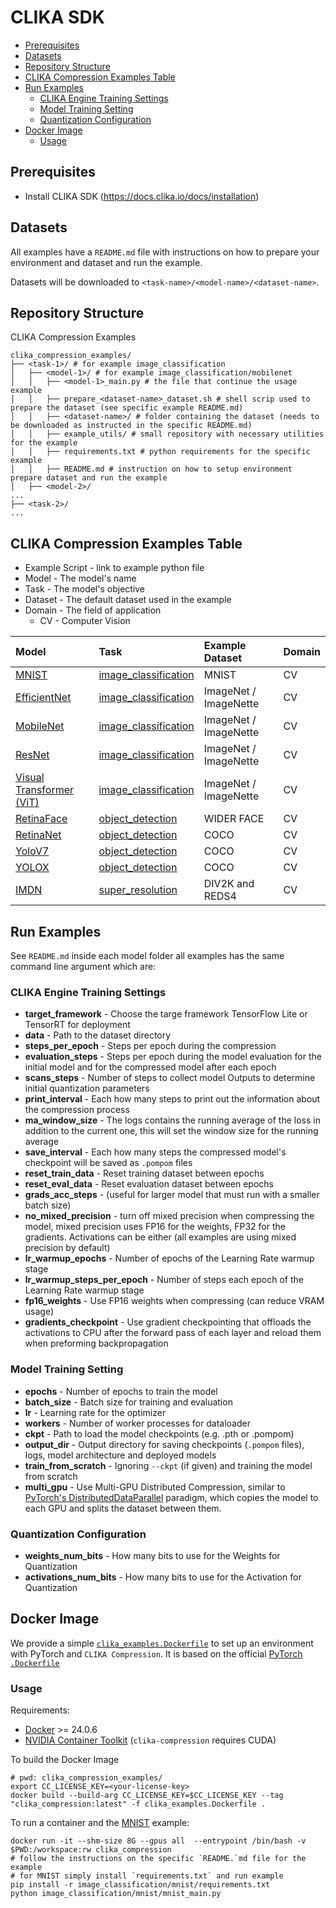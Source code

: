 # CLIKA SDK
<!--TOC-->

- [Prerequisites](#prerequisites)
- [Datasets](#datasets)
- [Repository Structure](#repository-structure)
- [CLIKA Compression Examples Table](#clika-compression-examples-table)
- [Run Examples](#run-examples)
  - [CLIKA Engine Training Settings](#clika-engine-training-settings)
  - [Model Training Setting](#model-training-setting)
  - [Quantization Configuration](#quantization-configuration)
- [Docker Image](#docker-image)
  - [Usage](#usage)

<!--TOC-->

## Prerequisites

- Install CLIKA SDK (<https://docs.clika.io/docs/installation>)

## Datasets

All examples have a `README.md` file with instructions on how to prepare your environment and dataset and run the example.

Datasets will be downloaded to `<task-name>/<model-name>/<dataset-name>`.

## Repository Structure

CLIKA Compression Examples

```text
clika_compression_examples/
├── <task-1>/ # for example image_classification
│   ├── <model-1>/ # for example image_classification/mobilenet
│   │   ├── <model-1>_main.py # the file that continue the usage example
│   │   ├── prepare_<dataset-name>_dataset.sh # shell scrip used to prepare the dataset (see specific example README.md)
│   │   ├── <dataset-name>/ # folder containing the dataset (needs to be downloaded as instructed in the specific README.md)
│   │   ├── example_utils/ # small repository with necessary utilities for the example
│   │   ├── requirements.txt # python requirements for the specific example
│   │   ├── README.md # instruction on how to setup environment prepare dataset and run the example
│   ├── <model-2>/
...
├── <task-2>/
...
```

## CLIKA Compression Examples Table

- Example Script - link to example python file
- Model - The model's name
- Task - The model's objective
- Dataset - The default dataset used in the example
- Domain - The field of application
  - CV - Computer Vision

| Model                                                  | Task                                         | Example Dataset       | Domain |
|:-------------------------------------------------------|:---------------------------------------------|:----------------------|:-------|
| [MNIST](image_classification%2Fmnist)                  | [image_classification](image_classification) | MNIST                 | CV     |
| [EfficientNet](image_classification%2Fefficientnet)    | [image_classification](image_classification) | ImageNet / ImageNette | CV     |
| [MobileNet](image_classification%2Fmobilenet)          | [image_classification](image_classification) | ImageNet / ImageNette | CV     |
| [ResNet](image_classification%2Fresnet)                | [image_classification](image_classification) | ImageNet / ImageNette | CV     |
| [Visual Transformer (ViT)](image_classification%2Fvit) | [image_classification](image_classification) | ImageNet / ImageNette | CV     |
| [RetinaFace](object_detection%2Fretinaface)            | [object_detection](object_detection)         | WIDER FACE            | CV     |
| [RetinaNet](object_detection%2Fretinanet)              | [object_detection](object_detection)         | COCO                  | CV     |
| [YoloV7](object_detection%2Fyolov7)                    | [object_detection](object_detection)         | COCO                  | CV     |
| [YOLOX](object_detection%2Fyolox)                      | [object_detection](object_detection)         | COCO                  | CV     |
| [IMDN](super_resolution%2Fimdn)                        | [super_resolution](super_resolution)         | DIV2K and REDS4       | CV     |

## Run Examples

See `README.md` inside each model folder
all examples has the same command line argument which are:

### CLIKA Engine Training Settings

- **target_framework** - Choose the targe framework TensorFlow Lite or TensorRT for deployment
- **data** - Path to the dataset directory
- **steps_per_epoch** - Steps per epoch during the compression
- **evaluation_steps** - Steps per epoch during the model evaluation for the initial model and for the compressed model after each epoch
- **scans_steps** - Number of steps to collect model Outputs to determine initial quantization parameters
- **print_interval** - Each how many steps to print out the information about the compression process
- **ma_window_size** - The logs contains the running average of the loss in addition to the current one, this will set the window size for the running average
- **save_interval** - Each how many steps the compressed model's checkpoint will be saved as `.pompom` files
- **reset_train_data** - Reset training dataset between epochs
- **reset_eval_data** - Reset evaluation dataset between epochs
- **grads_acc_steps** - (useful for larger model that must run with a smaller batch size)
- **no_mixed_precision** - turn off mixed precision when compressing the model, mixed precision uses FP16 for the weights, FP32 for the gradients. Activations can be either (all examples are using mixed precision by default)
- **lr_warmup_epochs** - Number of epochs of the Learning Rate warmup stage
- **lr_warmup_steps_per_epoch** - Number of steps each epoch of the Learning Rate warmup stage
- **fp16_weights** - Use FP16 weights when compressing  (can reduce VRAM usage)
- **gradients_checkpoint** - Use gradient checkpointing that offloads the activations to CPU after the forward pass of each layer and reload them when preforming backpropagation

### Model Training Setting

- **epochs** - Number of epochs to train the model
- **batch_size** - Batch size for training and evaluation
- **lr** - Learning rate for the optimizer
- **workers** - Number of worker processes for dataloader
- **ckpt** - Path to load the model checkpoints (e.g. .pth or .pompom)
- **output_dir** - Output directory for saving checkpoints (`.pompom` files), logs, model architecture and deployed models
- **train_from_scratch** - Ignoring `--ckpt` (if given) and training the model from scratch
- **multi_gpu** - Use Multi-GPU Distributed Compression, similar to [PyTorch's DistributedDataParallel](https://pytorch.org/tutorials/intermediate/ddp_tutorial.html)
  paradigm, which copies the model to each GPU and splits the dataset between them.

### Quantization Configuration

- **weights_num_bits** - How many bits to use for the Weights for Quantization
- **activations_num_bits** - How many bits to use for the Activation for Quantization

## Docker Image

We provide a simple [`clika_examples.Dockerfile`](..%2Fclika_examples.Dockerfile) to set up an environment with PyTorch and `CLIKA Compression`.
It is based on the official [PyTorch `.Dockerfile`](https://hub.docker.com/layers/pytorch/pytorch/2.0.1-cuda11.7-cudnn8-devel/images/sha256-4f66166dd757752a6a6a9284686b4078e92337cd9d12d2e14d2d46274dfa9048?context=explore)

### Usage

Requirements:

- [Docker](https://www.docker.com/) >= 24.0.6
- [NVIDIA Container Toolkit](https://docs.nvidia.com/datacenter/cloud-native/container-toolkit/latest/overview.html) (`clika-compression` requires CUDA)

To build the Docker Image

```shell
# pwd: clika_compression_examples/
export CC_LICENSE_KEY=<your-license-key>
docker build --build-arg CC_LICENSE_KEY=$CC_LICENSE_KEY --tag "clika_compression:latest" -f clika_examples.Dockerfile .
```

To run a container and the [MNIST](image_classification%2Fmnist) example:

```shell
docker run -it --shm-size 8G --gpus all  --entrypoint /bin/bash -v $PWD:/workspace:rw clika_compression
# follow the instructions on the specific `README.`md file for the example
# for MNIST simply install `requirements.txt` and run example
pip install -r image_classification/mnist/requirements.txt
python image_classification/mnist/mnist_main.py
```
